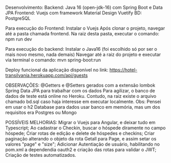 
Desenvolvimento:
Backend: Java 16 (open-jdk-16) com Spring Boot e Data JPA
Frontend: Vuejs com framework Material Design Vuetify
BD: PostgreSQL

Para execução do Frontend:
Instalar o Vuejs
Após clonar o projeto, navegar até a pasta chamada frontend. Na raiz desta pasta, executar o comando:
npm run dev

Para execução do backend:
Instalar o Java16 (foi escolhido só por ser o mais novo mesmo, nada demais)
Navegar até a raiz do projeto e executar via terminal o comando:
mvn spring-boot:run

Deploy funcional da aplicação disponível no link:
https://hotel-transilvania.herokuapp.com/api/guests

OBSERVAÇÕES:
@Getters e @Setters gerados com a extensão lombok
Spring Data JPA para trabalhar com os dados
Para agilizar, o banco de dados de teste está online no Heroku. Contudo, na raiz existe o arquivo chamado bd.sql
caso haja interesse em executar localmente.
Obs: Pensei em usar o h2 Database para dados usar banco em memória, mas um dos requisitos era Postgres ou Mongo

POSSÍVEIS MELHORIAS:
Migrar o Vuejs para Angular, e deixar tudo em Typescript;
Ao cadastrar o Checkin, buscar o hóspede diramente no campo hóspede;
Criar rotas de edição e delete de hóspedes e checkins;
Criar paginação alterando o objeto da rota Getall para Page, e assim setar os valores "page" e "size";
Adicionar Autentiação de usuário, habilitando no pom.xml a dependendia oauth2 e criação das rotas para validar o JWT;
Criação de testes automatizados. 



